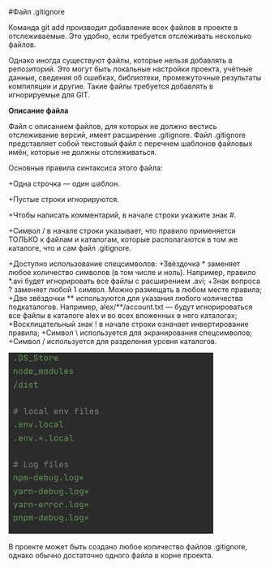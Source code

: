 #Файл .gitignore

Команда git add производит добавление всех файлов в проекте в отслеживаемые. Это удобно, если требуется отслеживать несколько файлов.

Однако иногда существуют файлы, которые нельзя добавлять в репозиторий. Это могут быть локальные настройки проекта, учётные данные, сведения об ошибках, библиотеки, промежуточные результаты компиляции и другие. Такие файлы требуется добавлять в игнорируемые для GIT.

**Описание файла**

Файл с описанием файлов, для которых не должно вестись отслеживание версий, имеет расширение .gitignore. Файл .gitignore представляет собой текстовый файл с перечнем шаблонов файловых имён, которые не должны отслеживаться.

Основные правила синтаксиса этого файла:

+Одна строчка — один шаблон.

+Пустые строки игнорируются.

+Чтобы написать комментарий, в начале строки укажите знак #.

+Символ / в начале строки указывает, что правило применяется ТОЛЬКО к файлам и каталогам, которые располагаются в том же каталоге, что и сам файл .gitignore.

+Доступно использование спецсимволов:
  +Звёздочка * заменяет любое количество символов (в том числе и ноль). Например, правило *.avi будет игнорировать все файлы с расширением .avi;
  +Знак вопроса ? заменяет любой 1 символ. Можно размещать в любом месте правила;
  +Две звёздочки ** используются для указания любого количества подкаталогов. Например, alex/**/account.txt — будут игнорироваться все файлы в каталоге alex и во всех вложенных в него каталогах;
  +Восклицательный знак ! в начале строки означает инвертирование правила;
  +Символ \ используется для экранирования спецсимволов;
  +Символ / используется для разделения уровня каталогов.

![FILE_GITIGNORE](./file_gitignore.png)

В проекте может быть создано любое количество файлов .gitignore, однако обычно достаточно одного файла в корне проекта.

